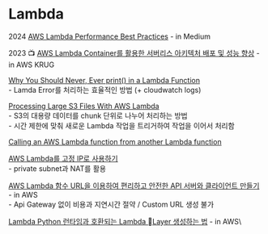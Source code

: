 # Lambda

2024 [AWS Lambda Performance Best Practices](https://medium.com/platform-engineer/aws-lambda-performance-best-practices-50968e5bb075) - in Medium

2023 :tv: [AWS Lambda Container를 활용한 서버리스 아키텍처 배포 및 성능 향상](https://www.youtube.com/watch?v=FTei6vum5kE) - in AWS KRUG

[Why You Should Never, Ever print() in a Lambda Function](https://towardsdatascience.com/why-you-should-never-ever-print-in-a-lambda-function-f997d684a705#--responses)\
&#x20; \-  Lamda Error를 처리하는 효율적인 방법 (+ cloudwatch logs)&#x20;

[Processing Large S3 Files With AWS Lambda](https://medium.com/swlh/processing-large-s3-files-with-aws-lambda-2c5840ae5c91)\
&#x20; \-  S3의 대용량 데이터를 chunk 단위로 나누어 처리하는 방법\
&#x20; \-  시간 제한에 맞춰 새로운 Lambda 작업을 트리거하여 작업을 이어서 처리함

[Calling an AWS Lambda function from another Lambda function](https://www.sqlshack.com/calling-an-aws-lambda-function-from-another-lambda-function/)

[AWS Lambda를 고정 IP로 사용하기](https://jetalog.net/89?category=808868)\
&#x20; \- private subnet과 NAT를 활용

[AWS Lambda 함수 URL을 이용하여 편리하고 안전한 API 서버와 클라이언트 만들기](https://aws.amazon.com/ko/blogs/tech/creating-api-server-using-aws-lambda-function-url/) - in AWS\
&#x20; \- Api Gateway 없이 비용과 지연시간 절약 / Custom URL 생성 불가

[Lambda Python 런타임과 호환되는 Lambda Layer 생성하는 법](https://repost.aws/ko/knowledge-center/lambda-python-package-compatible) - in AWS\
